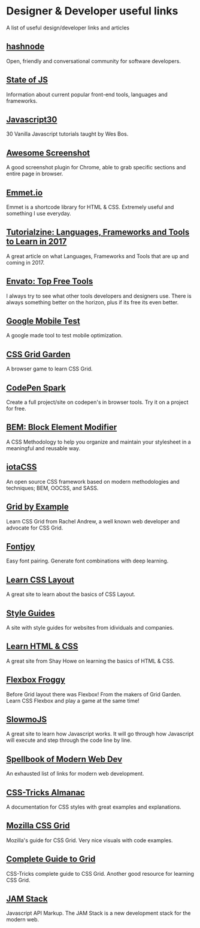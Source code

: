 # Designer & Developer useful links
A list of useful design/developer links and articles

## [hashnode]

Open, friendly and conversational community for software developers.

## [State of JS]

Information about current popular front-end tools, languages and frameworks.

## [Javascript30]

30 Vanilla Javascript tutorials taught by Wes Bos.

## [Awesome Screenshot]

A good screenshot plugin for Chrome, able to grab specific sections and entire page in browser.

## [Emmet.io]

Emmet is a shortcode library for HTML & CSS. Extremely useful and something I use everyday.

## [Tutorialzine: Languages, Frameworks and Tools to Learn in 2017]

A great article on what Languages, Frameworks and Tools that are up and coming in 2017.

## [Envato: Top Free Tools]

I always try to see what other tools developers and designers use. There is always something better on the horizon, plus if its free its even better.

## [Google Mobile Test]

A google made tool to test mobile optimization.

## [CSS Grid Garden]

A browser game to learn CSS Grid.

## [CodePen Spark]

Create a full project/site on codepen's in browser tools. Try it on a project for free.

## [BEM: Block Element Modifier]

A CSS Methodology to help you organize and maintain your stylesheet in a meaningful and reusable way.

## [iotaCSS]

An open source CSS framework based on modern methodologies and techniques; BEM, OOCSS, and SASS.

## [Grid by Example]

Learn CSS Grid from Rachel Andrew, a well known web developer and advocate for CSS Grid.

## [Fontjoy]

Easy font pairing. Generate font combinations with deep learning.

## [Learn CSS Layout]

A great site to learn about the basics of CSS Layout.

## [Style Guides]

A site with style guides for websites from idividuals and companies.

## [Learn HTML & CSS]

A great site from Shay Howe on learning the basics of HTML & CSS.

## [Flexbox Froggy]

Before Grid layout there was Flexbox! From the makers of Grid Garden. Learn CSS Flexbox and play a game at the same time!

## [SlowmoJS]

A great site to learn how Javascript works. It will go through how Javascript will execute and step through the code line by line.

## [Spellbook of Modern Web Dev]

An exhausted list of links for modern web development.

## [CSS-Tricks Almanac]

A documentation for CSS styles with great examples and explanations.

## [Mozilla CSS Grid]

Mozilla's guide for CSS Grid. Very nice visuals with code examples.

## [Complete Guide to Grid]

CSS-Tricks complete guide to CSS Grid. Another good resource for learning CSS Grid.

## [JAM Stack]
Javascript API Markup. The JAM Stack is a new development stack for the modern web.

[JAM Stack]: https://jamstack.org/
[Complete Guide to Grid]:https://css-tricks.com/snippets/css/complete-guide-grid/
[Mozilla CSS Grid]: https://www.mozilla.org/en-US/developer/css-grid/
[CSS-Tricks Almanac]: https://css-tricks.com/almanac/
[Spellbook of Modern Web Dev]: https://github.com/dexteryy/spellbook-of-modern-webdev
[SlowmoJS]: http://toolness.github.io/slowmo-js/
[Flexbox Froggy]: http://flexboxfroggy.com/
[Learn HTML & CSS]: http://learn.shayhowe.com/html-css/
[Style Guides]: http://styleguides.io
[Learn CSS Layout]: http://learnlayout.com
[Fontjoy]: http://fontjoy.com
[Grid by Example]: https://gridbyexample.com/
[Next.js]: https://learnnextjs.com/
[iotaCSS]: https://www.iotacss.com/
[BEM: Block Element Modifier]: http://getbem.com/
[CodePen Spark]: https://codepen.io/spark/
[Awesome Screenshot]: http://www.awesomescreenshot.com/
[State of JS]: http://stateofjs.com
[hashnode]: https://hashnode.com/
[Javascript30]: https://javascript30.com/
[Emmet.io]: http://emmet.io/
[CSS Grid Garden]: http://cssgridgarden.com/
[Google Mobile Test]: https://testmysite.withgoogle.com/
[Envato: Top Free Tools]: https://medium.com/envato/our-top-10-free-tools-for-frontend-web-development-15d8a6052652/
[Tutorialzine: Languages, Frameworks and Tools to Learn in 2017]: http://tutorialzine.com/2016/12/the-languages-frameworks-tools-you-should-learn-in-2017/
